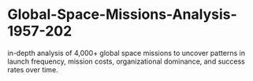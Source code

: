# Global-Space-Missions-Analysis-1957-202
in-depth analysis of 4,000+ global space missions to uncover patterns in launch frequency, mission costs, organizational dominance, and success rates over time.
